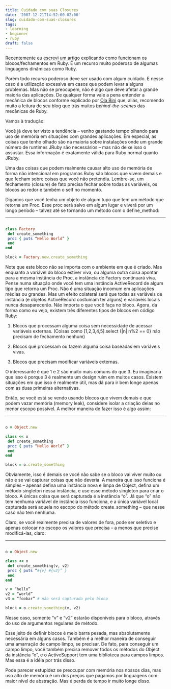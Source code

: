 ```yaml
---
title: Cuidado com suas Closures
date: '2007-12-21T14:52:00-02:00'
slug: cuidado-com-suas-closures
tags:
- learning
- beginner
- ruby
draft: false
---
```


Recentemente eu [escrevi um artigo](http://www.akitaonrails.com/2007/11/30/anatomia-de-ruby-blocks-closures) explicando como funcionam os blocos/fechamentos em Ruby. É um recurso muito poderoso de algumas linguagens dinâmicas como Ruby.

Porém todo recurso poderoso deve ser usado com algum cuidado. E nesse caso é a utilização excessiva em casos que podem levar a alguns problemas. Mas não se preocupem, não é algo que deve afetar a grande maioria das aplicações. De qualquer forma vale a pena entender a mecânica de blocos conforme explicado por [Ola Bini](http://ola-bini.blogspot.com/2007/12/ruby-closures-and-memory-usage.html) que, aliás, recomendo muito a leitura de seu blog que trás muitos _behind-the-scenes_ das mecânicas de Ruby.

Vamos à tradução:

Você já deve ter visto a tendência – venho gastando tempo olhando para uso de memória em situações com grandes aplicações. Em especial, as coisas que tenho olhado são na maioria sobre instalações onde um grande número de runtimes JRuby são necessários – mas não deixe isso o assustar. Essa informação é exatamente válida para Ruby normal quanto JRuby.

Uma das coisas que podem realmente causar alto uso de memória de forma não intencional em programas Ruby são blocos que vivem demais e que fecham sobre coisas que você não pretendia. Lembre-se, um fechamento (closure) de fato precisa fechar sobre todas as variáveis, os blocos ao redor e também o self no momento.

Digamos que você tenha um objeto de algum tupo que tem um método que retorna um Proc. Esse proc será salvo em algum lugar e viverá por um longo período – talvez até se tornando um método com o define\_method:

* * *

```ruby

class Factory  
 def create_something  
 proc { puts “Hello World” }  
 end  
end

block = Factory.new.create_something  
```

Note que este bloco não se importa com o ambiente em que é criado. Mas enquanto a variável do bloco estiver viva, ou alguma outra coisa apontar para a mesma instância de Proc, a instância de Factory continuará viva. Pense numa situação onde você tem uma instância ActiveRecord de algum tipo que retorna um Proc. Não é uma situação incomum em aplicações médias ou grandes. Mas um efeito colateral será que todas as variáveis de instância (e objetos ActiveRecord costumam ter alguns) e variáveis locais nunca desaparecerão. Não importa o que você faça no bloco. Agora, da forma como eu vejo, existem três diferentes tipos de blocos em código Ruby:

1. Blocos que processam alguma coisa sem necessidade de acessar variáveis externas. (Coisas como [1,2,3,4,5].select {|n| n%2 == 0} não precisam de fechamento nenhum)

1. Blocos que processam ou fazem alguma coisa baseadas em variáveis vivas.

1. Blocos que precisam modificar variáveis externas.

O interessante é que 1 e 2 são muito mais comuns do que 3. Eu imaginaria que isso é porque 3 é realmente um design ruim em muitos casos. Existem situações em que isso é realmente útil, mas dá para ir bem longe apenas com as duas primeiras alternativas.

Então, se você está se vendo usando blocos que vivem demais e que podem vazar memória (memory leak), considere isolar a criação delas no menor escopo possível. A melhor maneira de fazer isso é algo assim:

* * *

```ruby

o = Object.new

class << o  
 def create_something  
 proc { puts “Hello World” }  
 end  
end

block = o.create_something  
```

Obviamente, isso é demais se você não sabe se o bloco vai viver muito ou não e se vai capturar coisas que não deveria. A maneira que isso funciona é simples – apenas defina uma instância nova e limpa de Object, defina um método singleton nessa instância, e use esse método singleton para criar o bloco. A únicas coisa que será capturada é a instância “o”. Já que “o” não tem nenhuma variável de instância isso funciona, e a única variável local capturada será aquela no escopo do método create\_something – que nesse caso não tem nenhuma.

Claro, se você realmente precisa de valores de fora, pode ser seletivo e apenas colocar no escopo os valores que precisa – a menos que precise modificá-las, claro:

* * *

```ruby

o = Object.new

class << o  
 def create_something(v, v2)  
 proc { puts “#{v} #{v2}” }  
 end  
end

v = “hello”  
v2 = “world”  
v3 = “foobar” # não será capturada pelo bloco

block = o.create_something(v, v2)  
```

Nesse caso, somente “v” e “v2” estarão disponíveis para o bloco, através do uso de argumentos regulares de método.

Esse jeito de definir blocos é meio barra pesada, mas absolutamente necessária em alguns casos. Também é a melhor maneira de conseguir uma amarração de campo limpo, se precisar. De fato, para conseguir um campo limpo, você também precisa remover todos os métodos do Object da instância “o”, e o ActiveSupport tem uma biblioteca para campos limpos. Mas essa é a idéia por trás disso.

Pode parecer estupidez se preocupar com memória nos nossos dias, mas uso alto de memória é um dos preços que pagamos por linguagens com maior nível de abstração. Mas é perda de tempo ir muito longe disso.
